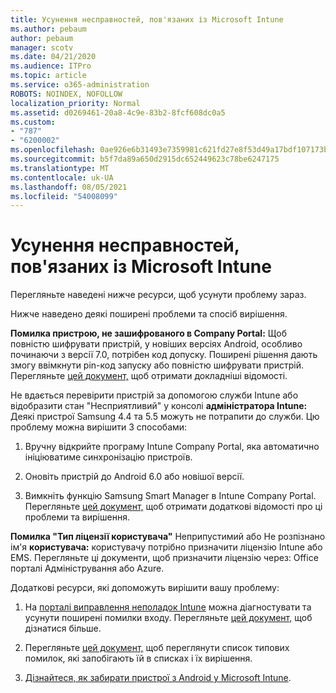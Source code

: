 ```yaml
---
title: Усунення несправностей, пов'язаних із Microsoft Intune
ms.author: pebaum
author: pebaum
manager: scotv
ms.date: 04/21/2020
ms.audience: ITPro
ms.topic: article
ms.service: o365-administration
ROBOTS: NOINDEX, NOFOLLOW
localization_priority: Normal
ms.assetid: d0269461-20a8-4c9e-83b2-8fcf608dc0a5
ms.custom:
- "787"
- "6200002"
ms.openlocfilehash: 0ae926e6b31493e7359981c621fd27e8f53d49a17bdf107173b087fe6cc688fa
ms.sourcegitcommit: b5f7da89a650d2915dc652449623c78be6247175
ms.translationtype: MT
ms.contentlocale: uk-UA
ms.lasthandoff: 08/05/2021
ms.locfileid: "54008099"
---
```

# <a name="troubleshoot-issues-with-enrolling-android-devices-in-microsoft-intune"></a>Усунення несправностей, пов'язаних із Microsoft Intune

Перегляньте наведені нижче ресурси, щоб усунути проблему зараз.
  
Нижче наведено деякі поширені проблеми та спосіб вирішення.
  
 **Помилка пристрою, не зашифрованого в Company Portal:** Щоб повністю шифрувати пристрій, у новіших версіях Android, особливо починаючи з версії 7.0, потрібен код допуску. Поширені рішення дають змогу ввімкнути pin-код запуску або повністю шифрувати пристрій. Перегляньте [цей документ,](https://docs.microsoft.com/intune-user-help/your-device-appears-encrypted-but-cp-says-otherwise-android) щоб отримати докладніші відомості.
  
 Не вдається перевірити пристрій за допомогою служби Intune або відобразити стан "Несприятливий" у консолі **адміністратора Intune:** Деякі пристрої Samsung 4.4 та 5.5 можуть не потрапити до служби. Цю проблему можна вирішити 3 способами:
  
1. Вручну відкрийте програму Intune Company Portal, яка автоматично ініціюватиме синхронізацію пристроїв.

2. Оновіть пристрій до Android 6.0 або новішої версії.

3. Вимкніть функцію Samsung Smart Manager в Intune Company Portal. Перегляньте [цей документ,](https://docs.microsoft.com/troubleshoot/mem/intune/troubleshoot-device-enrollment-in-intune#devices-fail-to-check-in-with-the-intune-service-and-display-as-unhealthy-in-the-intune-admin-console) щоб отримати додаткові відомості про ці проблеми та вирішення.

 **Помилка "Тип ліцензії користувача"** Неприпустимий або Не розпізнано ім'я **користувача:** користувачу потрібно призначити ліцензію Intune або EMS. Перегляньте ці документи, щоб призначити ліцензію через: Office порталі Адміністрування або Azure.
  
Додаткові ресурси, які допоможуть вирішити вашу проблему:
  
1. На [порталі виправлення неполадок Intune](https://devicemanagement.microsoft.com/#blade/Microsoft_Intune_DeviceSettings/TroubleshootBlade) можна діагностувати та усунути поширені помилки входу. Перегляньте [цей документ,](https://docs.microsoft.com/intune/help-desk-operators) щоб дізнатися більше.

2. Перегляньте [цей документ,](https://docs.microsoft.com/troubleshoot/mem/intune/troubleshoot-device-enrollment-in-intune) щоб переглянути список типових помилок, які запобігають їй в списках і їх вирішення.

3. [Дізнайтеся, як забирати пристрої з Android у Microsoft Intune](https://docs.microsoft.com/intune/android-enroll).
